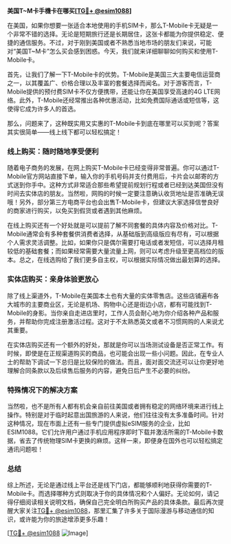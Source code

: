 **美国T~M卡手機卡在哪买[[TG💪+ @esim1088](https://t.me/s/esim1088)]**

在美国，如果你想要一张适合本地使用的手机SIM卡，那么T-Mobile卡无疑是一个非常不错的选择。无论是短期旅行还是长期居住，这张卡都能为你提供稳定、便捷的通信服务。不过，对于刚到美国或者不熟悉当地市场的朋友们来说，可能对“美国T~M卡”怎么买会感到困惑。今天，我们就来详细聊聊如何购买和使用T-Mobile卡。

首先，让我们了解一下T-Mobile卡的优势。T-Mobile是美国三大主要电信运营商之一，以其覆盖广、价格合理以及丰富的套餐选择而闻名。对于游客而言，T-Mobile提供的预付费SIM卡不仅方便携带，还能让你在美国享受高速的4G LTE网络。此外，T-Mobile还经常推出各种优惠活动，比如免费国际通话或短信等，这使得它成为许多人的首选。

那么，问题来了，这种既实用又实惠的T-Mobile卡到底在哪里可以买到呢？答案其实很简单——线上线下都可以轻松搞定！

### 线上购买：随时随地享受便利

随着电子商务的发展，在网上购买T-Mobile卡已经变得非常普遍。你可以通过T-Mobile官方网站直接下单，输入你的手机号码并支付费用后，卡片会以邮寄的方式送到你手中。这种方式非常适合那些希望提前规划行程或者已经到达美国但没有时间去实体店的朋友。当然啦，网购的时候一定要注意确认收货地址是否准确无误哦！另外，部分第三方电商平台也会出售T-Mobile卡，但建议大家选择信誉良好的商家进行购买，以免买到假货或者遇到其他麻烦。

在线上购买还有一个好处就是可以提前了解不同套餐的具体内容及价格对比。T-Mobile通常会有多种套餐供消费者选择，从基础版到高级版应有尽有，可以根据个人需求灵活调整。比如，如果你只是偶尔需要打电话或者发短信，可以选择月租较低的基础套餐；而如果经常需要大量流量上网，则可以考虑升级至更高档位的版本。总之，在线选购给了我们更多自主权，可以根据实际情况做出最划算的选择。

### 实体店购买：亲身体验更放心

除了线上渠道外，T-Mobile在美国本土也有大量的实体零售店。这些店铺遍布各大城市的主要商业区，无论是机场、购物中心还是街边小店，都有可能找到T-Mobile的身影。当你亲自走进店里时，工作人员会耐心地为你介绍各种产品和服务，并帮助你完成注册激活过程。这对于不太熟悉英文或者不习惯网购的人来说尤其重要。

在实体店购买还有一个额外的好处，那就是你可以当场测试设备是否正常工作。有时候，即使是在正规渠道购买的商品，也可能会出现一些小问题。因此，在专业人士的帮助下调试一下总归是比较保险的做法。而且，面对面交流还可以让你更好地理解合同条款以及后续售后服务的内容，避免日后产生不必要的纠纷。

### 特殊情况下的解决方案

当然啦，也不是所有人都有机会亲自前往美国或者拥有稳定的网络环境来进行线上操作。特别是对于临时起意出国旅游的人来说，他们往往没有太多准备时间。针对这种情况，现在市面上还有一些专门提供虚拟eSIM服务的企业，比如ESIM1088。它们允许用户通过手机应用程序即时下载并激活所需的T-Mobile卡数据，省去了传统物理SIM卡更换的麻烦。这样一来，即便身在国外也可以轻松搞定通讯问题啦！

### 总结

综上所述，无论是通过线上平台还是线下门店，都能够顺利地获得你需要的T-Mobile卡。而选择哪种方式则取决于你的具体情况和个人偏好。无论如何，请记得仔细阅读相关说明文档，确保自己完全明白所购买产品的具体条款。最后再次提醒大家关注[TG💪+ @esim1088](https://t.me/s/esim1088)，那里汇集了许多关于国际漫游与移动通信的知识，或许能为你的旅途增添更多乐趣！

[[TG💪+ @esim1088](https://t.me/s/esim1088) ![Image](https://i.postimg.cc/4NQfJmqS/Snipaste-2025-05-13-00-14-12.png)]